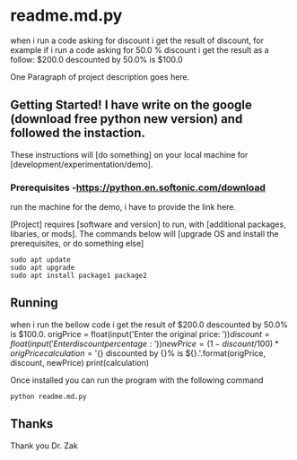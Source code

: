 # readme.md.py
when i run a code asking for discount i get the result of discount, for example if i run a code asking for 50.0 % discount i get the result as a follow: $200.0 descounted by 50.0% is $100.0


One Paragraph of project description goes here.
 

## Getting Started! I have write on the google (download free python new version) and followed the instaction.  




These instructions will [do something] on your local machine for [development/experimentation/demo].

### Prerequisites -https://python.en.softonic.com/download 
run the machine for the demo, i have to provide the link here.

[Project] requires [software and version] to run, with [additional packages, libaries, or mods]. The commands below will [upgrade OS and install the prerequisites, or do something else]

```
sudo apt update
sudo apt upgrade
sudo apt install package1 package2
```

## Running
when i run the bellow code i get the result of $200.0 descounted by 50.0% is $100.0.
origPrice = float(input('Enter the original price: $'))
discount = float(input('Enter discount percentage: '))
newPrice = (1 - discount/100)*origPrice
calculation = '${} discounted by {}% is ${}.'.format(origPrice, discount, newPrice)
print(calculation)




Once installed you can run the program with the following command

```
python readme.md.py
```






## Thanks
Thank you Dr. Zak
